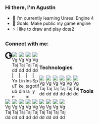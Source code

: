 ### Hi there, I'm Agustin

- 🌱 I’m currently learning Unreal Engine 4
- 🥅 Goals: Make public my game engine
- ⚡ I like to draw and play dota2

### Connect with me:

[<img align="left" alt="VgTajdd" width="22px" src="https://raw.githubusercontent.com/iconic/open-iconic/master/svg/globe.svg" target="_blank"/>](https://vgtajdd.github.io/)
[<img align="left" alt="VgTajdd | YouTube" width="22px" src="https://cdn.jsdelivr.net/npm/simple-icons@v3/icons/youtube.svg" target="_blank"/>](https://www.youtube.com/channel/UCWFJSVtAYKZCTz3uOVrBYiw)
[<img align="left" alt="VgTajdd | LinkedIn" width="22px" src="https://cdn.jsdelivr.net/npm/simple-icons@v3/icons/linkedin.svg" target="_blank"/>](https://www.linkedin.com/in/agustin-jesus-durand-diaz-19491128/)
[<img align="left" alt="VgTajdd | Instagram" width="22px" src="https://cdn.jsdelivr.net/npm/simple-icons@v3/icons/instagram.svg" target="_blank"/>](https://www.instagram.com/agustinjesusdd)
[<img align="left" alt="VgTajdd | Spotify" width="22px" src="https://cdn.jsdelivr.net/npm/simple-icons@3.12.0/icons/spotify.svg" target="_blank"/>](https://open.spotify.com/user/12167177187)
</br>

### Technologies

<img align="left" alt="VgTajdd" width="22px" src="https://cdn.jsdelivr.net/npm/simple-icons@3.12.0/icons/cplusplus.svg"/>
<img align="left" alt="VgTajdd" width="22px" src="https://cdn.jsdelivr.net/npm/simple-icons@3.12.0/icons/python.svg"/>
<img align="left" alt="VgTajdd" width="22px" src="https://cdn.jsdelivr.net/npm/simple-icons@3.12.0/icons/sqlite.svg"/>
<img align="left" alt="VgTajdd" width="22px" src="https://cdn.jsdelivr.net/npm/simple-icons@3.12.0/icons/javascript.svg"/>
<img align="left" alt="VgTajdd" width="22px" src="https://cdn.jsdelivr.net/npm/simple-icons@3.12.0/icons/opengl.svg"/>
<img align="left" alt="VgTajdd" width="22px" src="https://cdn.jsdelivr.net/npm/simple-icons@3.12.0/icons/csharp.svg"/>
</br>

### Tools

<img align="left" alt="VgTajdd" width="22px" src="https://cdn.jsdelivr.net/npm/simple-icons@3.12.0/icons/visualstudio.svg"/>
<img align="left" alt="VgTajdd" width="22px" src="https://cdn.jsdelivr.net/npm/simple-icons@3.12.0/icons/visualstudiocode.svg"/>
<img align="left" alt="VgTajdd" width="22px" src="https://cdn.jsdelivr.net/npm/simple-icons@3.12.0/icons/qt.svg"/>
<img align="left" alt="VgTajdd" width="22px" src="https://cdn.jsdelivr.net/npm/simple-icons@3.12.0/icons/vim.svg"/>
<img align="left" alt="VgTajdd" width="22px" src="https://cdn.jsdelivr.net/npm/simple-icons@3.12.0/icons/git.svg"/>
<img align="left" alt="VgTajdd" width="22px" src="https://cdn.jsdelivr.net/npm/simple-icons@3.12.0/icons/github.svg"/>
<img align="left" alt="VgTajdd" width="22px" src="https://cdn.jsdelivr.net/npm/simple-icons@3.12.0/icons/linux.svg"/>
<img align="left" alt="VgTajdd" width="22px" src="https://cdn.jsdelivr.net/npm/simple-icons@3.12.0/icons/unity.svg"/>
<img align="left" alt="VgTajdd" width="22px" src="https://cdn.jsdelivr.net/npm/simple-icons@3.12.0/icons/unrealengine.svg"/>
